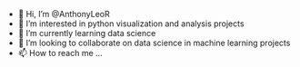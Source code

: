 - 👋 Hi, I’m @AnthonyLeoR
- 👀 I’m interested in python visualization and analysis projects
- 🌱 I’m currently learning data science
- 💞️ I’m looking to collaborate on data science in machine learning projects
- 📫 How to reach me ...

<!---
AnthonyLeoR/AnthonyLeoR is a ✨ special ✨ repository because its `README.md` (this file) appears on your GitHub profile.
You can click the Preview link to take a look at your changes.
--->
